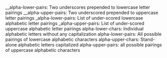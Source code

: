 __alpha-lower-pairs: Two underscores prepended to lowercase letter pairings
__alpha-upper-pairs: Two underscored prepended to uppercase letter pairings
_alpha-lower-pairs: List of under-scored lowercase alphabetic letter pairings 
_alpha-upper-pairs: List of under-scored uppercase alphabetic letter pairings
alpha-lower-chars: Individual alphabetic letters without any capitalization
alpha-lower-pairs: All possible pairings of lowercase alphabetic characters
alpha-upper-chars: Stand-alone alphabetic letters capitalized
alpha-upper-pairs: all possible pairings of uppercase alphabetic characters
